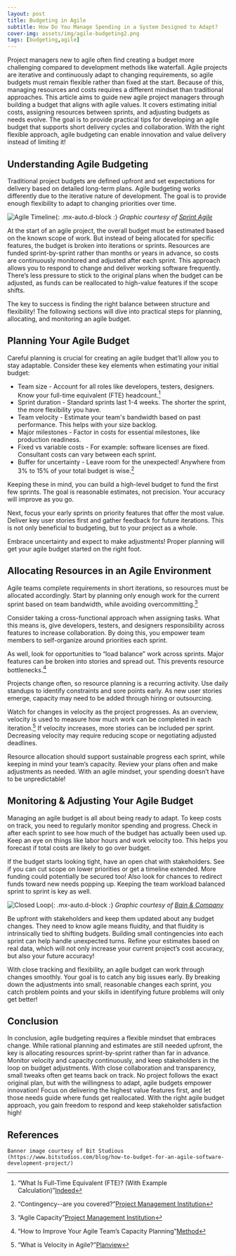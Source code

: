 ```yaml
---
layout: post
title: Budgeting in Agile
subtitle: How Do You Manage Spending in a System Designed to Adapt?
cover-img: assets/img/agile-budgeting2.png
tags: [budgeting,agile]
---
```


Project managers new to agile often find creating a budget more challenging compared to development methods like waterfall. Agile projects are iterative and continuously adapt to changing requirements, so agile budgets must remain flexible rather than fixed at the start. Because of this, managing resources and costs requires a different mindset than traditional approaches. This article aims to guide new agile project managers through building a budget that aligns with agile values. It covers estimating initial costs, assigning resources between sprints, and adjusting budgets as needs evolve. The goal is to provide practical tips for developing an agile budget that supports short delivery cycles and collaboration. With the right flexible approach, agile budgeting can enable innovation and value delivery instead of limiting it!

## Understanding Agile Budgeting
Traditional project budgets are defined upfront and set expectations for delivery based on detailed long-term plans. Agile budgeting works differently due to the iterative nature of development. The goal is to provide enough flexibility to adapt to changing priorities over time.

![Agile Timeline](/agile-blog/assets/img/agile-budgeting.png){: .mx-auto.d-block :}
*Graphic courtesy of [Sprint Agile](https://sprintagile.com.au/agile-funding-model-and-budgeting/)*

At the start of an agile project, the overall budget must be estimated based on the known scope of work. But instead of being allocated for specific features, the budget is broken into iterations or sprints. Resources are funded sprint-by-sprint rather than months or years in advance, so costs are continuously monitored and adjusted after each sprint. This approach allows you to respond to change and deliver working software frequently. There’s less pressure to stick to the original plans when the budget can be adjusted, as funds can be reallocated to high-value features if the scope shifts.

The key to success is finding the right balance between structure and flexibility! The following sections will dive into practical steps for planning, allocating, and monitoring an agile budget.

## Planning Your Agile Budget
Careful planning is crucial for creating an agile budget that’ll allow you to stay adaptable. Consider these key elements when estimating your initial budget:

- Team size - Account for all roles like developers, testers, designers. Know your full-time equivalent (FTE) headcount.[^1]
- Sprint duration - Standard sprints last 1-4 weeks. The shorter the sprint, the more flexibility you have.
- Team velocity - Estimate your team's bandwidth based on past performance. This helps with your size backlog.
- Major milestones - Factor in costs for essential milestones, like production readiness.
- Fixed vs variable costs - For example: software licenses are fixed. Consultant costs can vary between each sprint.
- Buffer for uncertainty - Leave room for the unexpected! Anywhere from 3% to 15% of your total budget is wise.[^2]

Keeping these in mind, you can build a high-level budget to fund the first few sprints. The goal is reasonable estimates, not precision. Your accuracy will improve as you go.

Next, focus your early sprints on priority features that offer the most value. Deliver key user stories first and gather feedback for future iterations. This is not only beneficial to budgeting, but to your project as a whole.

Embrace uncertainty and expect to make adjustments! Proper planning will get your agile budget started on the right foot.

## Allocating Resources in an Agile Environment
Agile teams complete requirements in short iterations, so resources must be allocated accordingly. Start by planning only enough work for the current sprint based on team bandwidth, while avoiding overcommitting.[^3]

Consider taking a cross-functional approach when assigning tasks. What this means is, give developers, testers, and designers responsibility across features to increase collaboration. By doing this, you empower team members to self-organize around priorities each sprint.

As well, look for opportunities to “load balance” work across sprints. Major features can be broken into stories and spread out. This prevents resource bottlenecks.[^4]

Projects change often, so resource planning is a recurring activity. Use daily standups to identify constraints and sore points early. As new user stories emerge, capacity may need to be added through hiring or outsourcing.

Watch for changes in velocity as the project progresses. As an overview, velocity is used to measure how much work can be completed in each iteration.[^5] If velocity increases, more stories can be included per sprint. Decreasing velocity may require reducing scope or negotiating adjusted deadlines.

Resource allocation should support sustainable progress each sprint, while keeping in mind your team’s capacity. Review your plans often and make adjustments as needed. With an agile mindset, your spending doesn’t have to be unpredictable!

## Monitoring & Adjusting Your Agile Budget
Managing an agile budget is all about being ready to adapt. To keep costs on track, you need to regularly monitor spending and progress. Check in after each sprint to see how much of the budget has actually been used up. Keep an eye on things like labor hours and work velocity too. This helps you forecast if total costs are likely to go over budget.

If the budget starts looking tight, have an open chat with stakeholders. See if you can cut scope on lower priorities or get a timeline extended. More funding could potentially be secured too! Also look for chances to redirect funds toward new needs popping up. Keeping the team workload balanced sprint to sprint is key as well.

![Closed Loop](/agile-blog/assets/img/closed-loop.png){: .mx-auto.d-block :}
*Graphic courtesy of [Bain & Company](https://www.bain.com/insights/how-to-plan-and-budget-for-agile-at-scale/)*

Be upfront with stakeholders and keep them updated about any budget changes. They need to know agile means fluidity, and that fluidity is intrinsically tied to shifting budgets. Building small contingencies into each sprint can help handle unexpected turns. Refine your estimates based on real data, which will not only increase your current project’s cost accuracy, but also your future accuracy!

With close tracking and flexibility, an agile budget can work through changes smoothly. Your goal is to catch any big issues early. By breaking down the adjustments into small, reasonable changes each sprint, you catch problem points and your skills in identifying future problems will only get better!

## Conclusion
In conclusion, agile budgeting requires a flexible mindset that embraces change. While rational planning and estimates are still needed upfront, the key is allocating resources sprint-by-sprint rather than far in advance. Monitor velocity and capacity continuously, and keep stakeholders in the loop on budget adjustments. With close collaboration and transparency, small tweaks often get teams back on track. No project follows the exact original plan, but with the willingness to adapt, agile budgets empower innovation! Focus on delivering the highest value features first, and let those needs guide where funds get reallocated. With the right agile budget approach, you gain freedom to respond and keep stakeholder satisfaction high!

## References
[^1]: “What Is Full-Time Equivalent (FTE)? (With Example Calculation)”[Indeed](https://www.indeed.com/hire/c/info/full-time-equivalent)
[^2]: “Contingency--are you covered?”[Project Management Institution](https://www.pmi.org/learning/library/contingency-are-covered-6099)
[^3]: “Agile Capacity”[Project Management Institution](https://www.pmi.org/learning/library/agile-capacity-11922)
[^4]: “How to Improve Your Agile Team’s Capacity Planning”[Method](https://www.method.com/insights/how-to-improve-your-agile-teams-capacity-planning/)
[^5]: “What is Velocity in Agile?”[Planview](https://www.planview.com/resources/articles/lkdc-velocity-agile/)

~~~
Banner image courtesy of Bit Studious
(https://www.bitstudios.com/blog/how-to-budget-for-an-agile-software-development-project/)
~~~